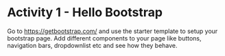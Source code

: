 
# Activity 1 - Hello Bootstrap 

Go to https://getbootstrap.com/ and use the starter template to setup your bootstrap page. Add different components to your page like buttons, navigation bars, dropdownlist etc and see how they behave. 